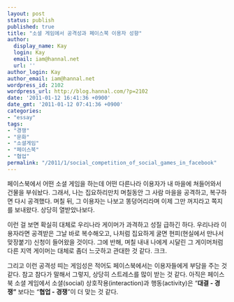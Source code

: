 ```yaml
---
layout: post
status: publish
published: true
title: "소셜 게임에서 공격성과 페이스북 이용자 성향"
author:
  display_name: Kay
  login: Kay
  email: iam@hannal.net
  url: ''
author_login: Kay
author_email: iam@hannal.net
wordpress_id: 2102
wordpress_url: http://blog.hannal.com/?p=2102
date: '2011-01-12 16:41:36 +0900'
date_gmt: '2011-01-12 07:41:36 +0900'
categories:
- "essay"
tags:
- "경쟁"
- "문화"
- "소셜게임"
- "페이스북"
- "협업"
permalink: "/2011/1/social_competition_of_social_games_in_facebook"
---
```

<p>페이스북에서 어떤 소셜 게임을 하는데 어떤 다른나라 이용자가 내 마을에 쳐들어와서 건물을 부숴놨다. 그래서, 나는 집요하리만치 며칠동안 그 사람 마을을 공격하고, 복구하면 다시 공격했다. 며칠 뒤, 그 이용자는 나보고 똥덩어리라며 이제 그만 꺼지라고 쪽지를 보내왔다. 상당히 열받았나보다.</p>
<p>이런 걸 보면 확실히 대체로 우리나라 게이머가 과격하고 성질 급하긴 하다. 우리나라 이용자라면 공격받은 그날 바로 복수해오고, 나처럼 집요하게 굴면 현피(현실에서 만나서 맞장붙기) 신청이 들어왔을 것이다. 그에 반해, 며칠 내내 나에게 시달린 그 게이머처럼 다른 지역 게이머는 대체로 좀더 느긋하고 관대한 것 같다. 크크.</p>
<p>그리고 이런 공격성 띠는 게임성은 적어도 페이스북에서는 이용자들에게 부담을 주는 것 같다. 참고 참다가 말해서 그렇지, 상당히 스트레스를 많이 받는 것 같다. 아직은 페이스북 소셜 게임에서 소셜(social) 상호작용(interaction)과 행동(activity)은 “<strong>대결 - 경쟁”</strong> 보다는 “<strong>협업 - 경쟁</strong>”이 더 맞는 것 같다.</p>
